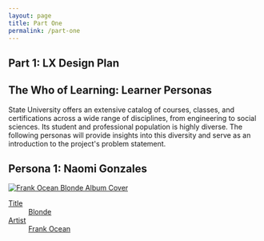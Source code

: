 ```yaml
---
layout: page
title: Part One
permalink: /part-one
---
```

<article class="pa2 pa3-ns mw7 center">
  <div>
    <h1 class="helvetica near-black tc f1 mt0 pa2">Part 1: LX Design Plan</h1>
    <h2 class="dark-gray f5 f4-l mt0">The Who of Learning: Learner Personas</h2>
    <p class="f6 f5-l lh-copy">
      State University offers an extensive catalog of courses, classes, and certifications across a wide range of disciplines, from engineering to social sciences. Its student and professional population is highly diverse. The following personas will provide insights into this diversity and serve as an introduction to the project's problem statement.
    </p>
  </div>
  <div>
    <h2 class="dark-gray tc f5 f4-l mt0">Persona 1: Naomi Gonzales</h2>
   <a class="db center mw5 tc black link dim"
   title="Frank Ocean's Blonde on Apple Music"
   href="https://geo.itunes.apple.com/us/album/blonde/id1146195596?at=1l3vqFJ&mt=1&app=music">

  <img class="db ba b--black-10" alt="Frank Ocean Blonde Album Cover" src="https://s3-us-west-1.amazonaws.com/tachyonsio/img/Blonde-Frank_Ocean.jpeg">

   <dl class="mt2 f6 lh-copy">
    <dt class="clip">Title</dt>
    <dd class="ml0">Blonde</dd>
    <dt class="clip">Artist</dt>
    <dd class="ml0 gray">Frank Ocean</dd>
   </dl>
  </a>
  </div>
</article>

